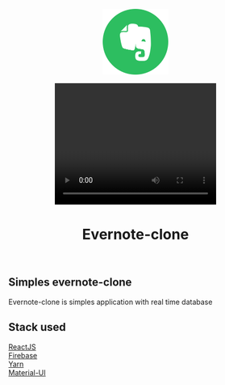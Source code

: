 <p align="center">
    <img src="./public/logo192.png" height="130"/>
</p>
<p align="center">
    <video width="320" height="240" controls>
  <source src="./plublic/facescreen.webm" type="video/mp4">
  
</video>
</p>

<p>
   <h1 align="center">Evernote-clone</h1>
<p/>
    
<br/>

## Simples evernote-clone  
  
  Evernote-clone is simples application with real time database

## Stack used

[ReactJS](https://reactjs.org/)<br/>
[Firebase](https://console.firebase.google.com/)<br/>
[Yarn](https://yarnpkg.com/en/)<br/>
[Material-UI](https://material-ui.com/)<br/>

